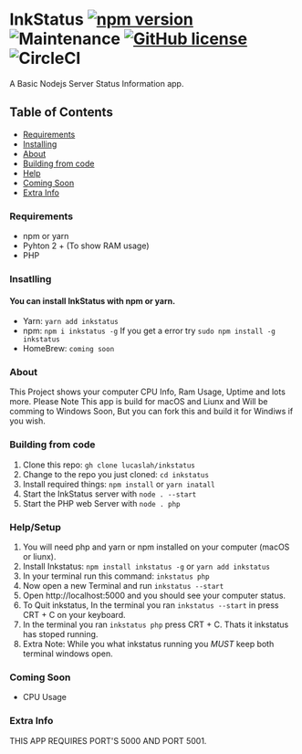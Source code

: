 # InkStatus [![npm version](https://badge.fury.io/js/inkstatus.svg)](https://badge.fury.io/js/inkstatus) ![Maintenance](https://img.shields.io/maintenance/yes/2020) [![GitHub license](https://img.shields.io/github/license/Lucaslah/InkStatus)](https://github.com/Lucaslah/InkStatus/blob/master/LICENSE) ![CircleCI](https://img.shields.io/circleci/build/gh/Lucaslah/InkStatus/master?token=89c94f330b233ec43aa4793bf0d8a63bc2489bb9)
A Basic Nodejs Server Status Information app.

## Table of Contents
- [Requirements](#requirements)
- [Installing](#Insatlling)
- [About](#about)
- [Building from code](#Building-from-code)
- [Help](#help/setup)
- [Coming Soon](#coming-soon)
- [Extra Info](#extra-info)

### Requirements
- npm or yarn
- Pyhton 2 + (To show RAM usage)
- PHP 

### Insatlling
#### You can install InkStatus with npm or yarn.
- Yarn: `yarn add inkstatus` 
- npm: `npm i inkstatus -g` If you get a error try `sudo npm install -g inkstatus`
- HomeBrew: `coming soon`
### About
This Project shows your computer CPU Info, Ram Usage, Uptime and lots more.
Please Note This app is build for macOS and Liunx and Will be comming to Windows Soon, But you can fork this and build it for Windiws if you wish.


### Building from code
1. Clone this repo: `gh clone lucaslah/inkstatus`
2. Change to the repo you just cloned: `cd inkstatus`
3. Install required things: `npm install` or `yarn inatall`
4. Start the InkStatus server with `node . --start`
5. Start the PHP web Server with `node . php`

### Help/Setup
1. You will need php and yarn or npm installed on your computer (macOS or liunx).
2. Install Inkstatus: `npm install inkstatus -g` or `yarn add inkstatus`
3. In your terminal run this command: `inkstatus php`
4. Now open a new Terminal and run `inkstatus --start` 
5. Open http://localhost:5000 and you should see your computer status.
6. To Quit inkstatus, In the terminal you ran `inkstatus --start` in press CRT + C on your keyboard.
7.  In the terminal you ran `inkstatus php` press CRT + C. Thats it inkstatus has stoped running.
8.  Extra Note: While you what inkstatus running you *MUST* keep both terminal windows open.

### Coming Soon
- CPU Usage

### Extra Info
THIS APP REQUIRES PORT'S 5000 AND PORT 5001.
